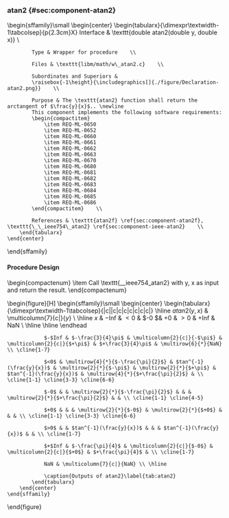### atan2 {#sec:component-atan2}

\begin{sffamily}\small
	\begin{center}
		\begin{tabularx}{\dimexpr\textwidth-1\tabcolsep}{p{2.3cm}X}
			Interface       & \texttt{double atan2(double y, double x)} \\ 
			
			Type & Wrapper for procedure    \\ 
			
			Files & \texttt{libm/math/w\_atan2.c}    \\ 
			
			Subordinates and Superiors &
			\raisebox{-1\height}{\includegraphics[]{./figure/Declaration-atan2.png}}    \\ 
			
			Purpose & The \texttt{atan2} function shall return the arctangent of $\frac{y}{x}$.. \newline
			This component implements the following software requirements:
			\begin{compactitem}
				\item REQ-ML-0650
				\item REQ-ML-0652
				\item REQ-ML-0660
				\item REQ-ML-0661
				\item REQ-ML-0662
				\item REQ-ML-0663
				\item REQ-ML-0670
				\item REQ-ML-0680
				\item REQ-ML-0681
				\item REQ-ML-0682
				\item REQ-ML-0683
				\item REQ-ML-0684
				\item REQ-ML-0685
				\item REQ-ML-0686
			\end{compactitem}    \\ 
			
			References & \texttt{atan2f} \ref{sec:component-atan2f}, \texttt{\_\_ieee754\_atan2} \ref{sec:component-ieee-atan2}    \\ 
		\end{tabularx}
	\end{center}
\end{sffamily}

#### Procedure Design

\begin{compactenum}
	\item Call \texttt{\_\_ieee754\_atan2} with y, x as input and return the result.
\end{compactenum}

\begin{figure}[H]
	\begin{sffamily}\small
		\begin{center}
			\begin{tabularx}{\dimexpr\textwidth-1\tabcolsep}{|c||c|c|c|c|c|c|c|}
				\hline
				$atan2(y, x)$ & \multicolumn{7}{c|}{$y$} \\ \hline
				$x$ & $-$Inf & $<0$ & $-0 $& $+0$ & $>0$ & $+$Inf & NaN \\ \hline \hline
				\endhead
				
				$-$Inf & $-\frac{3}{4}\pi$ & \multicolumn{2}{c|}{-$\pi$} & \multicolumn{2}{c|}{$+\pi$} & $+\frac{3}{4}\pi$ & \multirow{6}{*}{NaN} \\ \cline{1-7}
				
				$<0$ & \multirow{4}{*}{$-\frac{\pi}{2}$} & $tan^{-1}(\frac{y}{x})$ & \multirow{2}{*}{$-\pi$} & \multirow{2}{*}{$+\pi$} & $tan^{-1}(\frac{y}{x})$ & \multirow{4}{*}{$+\frac{\pi}{2}$} & \\ \cline{1-1} \cline{3-3} \cline{6-6}
				
				$-0$ & & \multirow{2}{*}{$-\frac{\pi}{2}$} & & & \multirow{2}{*}{$+\frac{\pi}{2}$} & & \\ \cline{1-1} \cline{4-5}
				
				$+0$ & & & \multirow{2}{*}{$-0$} & \multirow{2}{*}{$+0$} & & & \\ \cline{1-1} \cline{3-3} \cline{6-6}
				
				$>0$ & & $tan^{-1}(\frac{y}{x})$ & & & $tan^{-1}(\frac{y}{x})$ & & \\ \cline{1-7}
				
				$+$Inf & $-\frac{\pi}{4}$ & \multicolumn{2}{c|}{$-0$} & \multicolumn{2}{c|}{$+0$} & $+\frac{\pi}{4}$ & \\ \cline{1-7}
				
				NaN & \multicolumn{7}{c|}{NaN} \\ \hline
				
				\caption{Outputs of atan2}\label{tab:atan2}
			\end{tabularx}
		\end{center}
	\end{sffamily}
\end{figure}